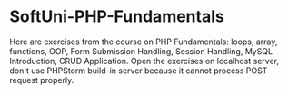 # SoftUni-PHP-Fundamentals
Here are exercises from the course on PHP Fundamentals: loops, array, functions, OOP, Form Submission Handling, Session Handling, MySQL Introduction, CRUD Application.
Open the exercises on localhost server, don't use PHPStorm build-in server because it cannot process POST request properly.
